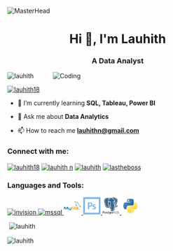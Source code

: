 ![MasterHead](https://mca140.com/wp-content/themes/mca140/images/dataanalytics-mobile-banner.jpg)
<h1 align="center">Hi 👋, I'm Lauhith</h1>
<h3 align="center">A Data Analyst</h3>
<img align="right" alt="Coding" width="400" src="https://www.terracez.com/wp-content/uploads/2021/03/cont1.gif">

<p align="left"> <img src="https://komarev.com/ghpvc/?username=lauhith&label=Profile%20views&color=0e75b6&style=flat" alt="lauhith" /> </p>

<p align="left"> <a href="https://twitter.com/lauhith18" target="blank"><img src="https://img.shields.io/twitter/follow/lauhith18?logo=twitter&style=for-the-badge" alt="lauhith18" /></a> </p>

- 🌱 I’m currently learning **SQL, Tableau, Power BI**

- 💬 Ask me about **Data Analytics**

- 📫 How to reach me **lauhithn@gmail.com**

<h3 align="left">Connect with me:</h3>
<p align="left">
<a href="https://twitter.com/lauhith18" target="blank"><img align="center" src="https://raw.githubusercontent.com/rahuldkjain/github-profile-readme-generator/master/src/images/icons/Social/twitter.svg" alt="lauhith18" height="30" width="40" /></a>
<a href="https://linkedin.com/in/lauhith n" target="blank"><img align="center" src="https://raw.githubusercontent.com/rahuldkjain/github-profile-readme-generator/master/src/images/icons/Social/linked-in-alt.svg" alt="lauhith n" height="30" width="40" /></a>
<a href="https://fb.com/lauhith" target="blank"><img align="center" src="https://raw.githubusercontent.com/rahuldkjain/github-profile-readme-generator/master/src/images/icons/Social/facebook.svg" alt="lauhith" height="30" width="40" /></a>
<a href="https://instagram.com/lastheboss" target="blank"><img align="center" src="https://raw.githubusercontent.com/rahuldkjain/github-profile-readme-generator/master/src/images/icons/Social/instagram.svg" alt="lastheboss" height="30" width="40" /></a>
</p>

<h3 align="left">Languages and Tools:</h3>
<p align="left"> <a href="https://www.invisionapp.com/" target="_blank" rel="noreferrer"> <img src="https://www.vectorlogo.zone/logos/invisionapp/invisionapp-icon.svg" alt="invision" width="40" height="40"/> </a> <a href="https://www.microsoft.com/en-us/sql-server" target="_blank" rel="noreferrer"> <img src="https://www.svgrepo.com/show/303229/microsoft-sql-server-logo.svg" alt="mssql" width="40" height="40"/> </a> <a href="https://www.mysql.com/" target="_blank" rel="noreferrer"> <img src="https://raw.githubusercontent.com/devicons/devicon/master/icons/mysql/mysql-original-wordmark.svg" alt="mysql" width="40" height="40"/> </a> <a href="https://www.photoshop.com/en" target="_blank" rel="noreferrer"> <img src="https://raw.githubusercontent.com/devicons/devicon/master/icons/photoshop/photoshop-line.svg" alt="photoshop" width="40" height="40"/> </a> <a href="https://www.postgresql.org" target="_blank" rel="noreferrer"> <img src="https://raw.githubusercontent.com/devicons/devicon/master/icons/postgresql/postgresql-original-wordmark.svg" alt="postgresql" width="40" height="40"/> </a> <a href="https://www.python.org" target="_blank" rel="noreferrer"> <img src="https://raw.githubusercontent.com/devicons/devicon/master/icons/python/python-original.svg" alt="python" width="40" height="40"/> </a> </p>

<p>&nbsp;<img align="center" src="https://github-readme-stats.vercel.app/api?username=lauhith&show_icons=true&locale=en" alt="lauhith" /></p>

<p><img align="center" src="https://github-readme-streak-stats.herokuapp.com/?user=lauhith&" alt="lauhith" /></p>
